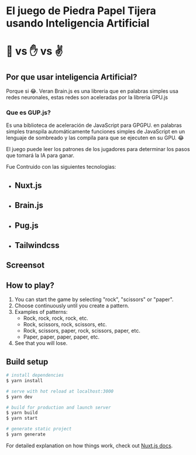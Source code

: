 # El juego de Piedra Papel Tijera usando Inteligencia Artificial

# :punch: vs :raised_hand: vs :v:

## Por que usar inteligencia Artificial?

Porque si :joy:. Veran Brain.js es una libreria que en palabras simples usa redes neuronales, estas redes son aceleradas por la libreria GPU.js

### Que es GUP.js?
Es una biblioteca de aceleración de JavaScript para GPGPU. en palabras simples transpila automáticamente funciones simples de JavaScript en un lenguaje de sombreado y las compila para que se ejecuten en su GPU. :joy:

El juego puede leer los patrones de los jugadores para determinar los pasos que tomará la IA para ganar.

Fue Contruido con las siguientes tecnologias:

  - ## Nuxt.js
  - ## Brain.js
  - ## Pug.js
  - ## Tailwindcss

## Screensot

## How to play?

1. You can start the game by selecting "rock", "scissors" or "paper".
2. Choose continuously until you create a pattern.
3. Examples of patterns:
    - Rock, rock, rock, rock, etc.
    - Rock, scissors, rock, scissors, etc.
    - Rock, scissors, paper, rock, scissors, paper, etc.
    - Paper, paper, paper, paper, etc.
4. See that you will lose.

## Build setup

```bash
# install dependencies
$ yarn install

# serve with hot reload at localhost:3000
$ yarn dev

# build for production and launch server
$ yarn build
$ yarn start

# generate static project
$ yarn generate
```

For detailed explanation on how things work, check out [Nuxt.js docs](https://nuxtjs.org).
